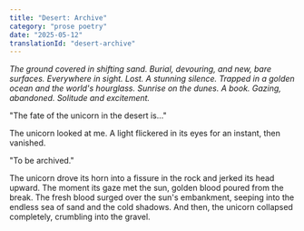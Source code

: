 ```yaml
---
title: "Desert: Archive"
category: "prose poetry"
date: "2025-05-12"
translationId: "desert-archive"
---
```


*The ground covered in shifting sand. Burial, devouring, and new, bare surfaces. Everywhere in sight. Lost. A stunning silence. Trapped in a golden ocean and the world's hourglass. Sunrise on the dunes. A book. Gazing, abandoned. Solitude and excitement.*


"The fate of the unicorn in the desert is..."

The unicorn looked at me. A light flickered in its eyes for an instant, then vanished.

"To be archived."

The unicorn drove its horn into a fissure in the rock and jerked its head upward. The moment its gaze met the sun, golden blood poured from the break. The fresh blood surged over the sun's embankment, seeping into the endless sea of sand and the cold shadows. And then, the unicorn collapsed completely, crumbling into the gravel.
